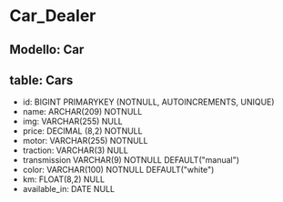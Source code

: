 # Car_Dealer

## Modello: Car

## table: Cars

- id:               BIGINT          PRIMARYKEY (NOTNULL, AUTOINCREMENTS, UNIQUE)
- name:             ARCHAR(209)     NOTNULL
- img:              VARCHAR(255)    NULL
- price:            DECIMAL (8,2)   NOTNULL
- motor:            VARCHAR(255)    NOTNULL
- traction:         VARCHAR(3)      NULL
- transmission      VARCHAR(9)      NOTNULL DEFAULT("manual")
- color:            VARCHAR(100)    NOTNULL DEFAULT("white")
- km:               FLOAT(8,2)      NULL
- available_in:     DATE            NULL
